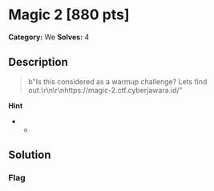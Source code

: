 # Magic 2 [880 pts]

**Category:** We
**Solves:** 4

## Description
>b"Is this considered as a warmup challenge? Lets find out.\r\n\r\nhttps://magic-2.ctf.cyberjawara.id/"

**Hint**
* -

## Solution

### Flag


